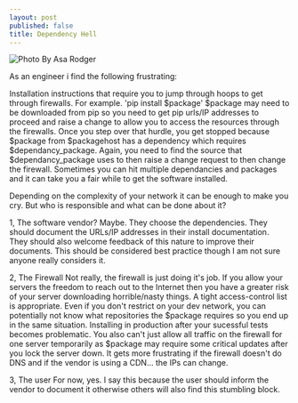 ```yaml
---
layout: post
published: false
title: Dependency Hell
---
```

![Photo By Asa Rodger]({{site.baseurl}}/img/asa-rodger-nezHaCwch2w-unsplash.jpg)


As an engineer i find the following frustrating:

Installation instructions that require you to jump through hoops to get through firewalls.
For example. 'pip install $package'
$package may need to be downloaded from pip so you need to get pip urls/IP addresses to proceed and raise a change to allow you to access the resources through the firewalls.
Once you step over that hurdle, you get stopped because $package from $packagehost has a dependency which requires $dependancy_package. Again, you need to find the source that $dependancy_package uses to then raise a change request to then change the firewall. Sometimes you can hit multiple dependancies and packages and it can take you a fair while to get the software installed.

Depending on the complexity of your network it can be enough to make you cry. But who is responsible and what can be done about it?

1, The software vendor?
Maybe. They choose the dependencies. They should document the URLs/IP addresses in their install documentation. They should also welcome feedback of this nature to improve their documents. This should be considered best practice though I am not sure anyone really considers it.

2, The Firewall
Not really, the firewall is just doing it's job. If you allow your servers the freedom to reach out to the Internet then you have a greater risk of your server downloading horrible/nasty things. A tight access-control list is appropriate. Even if you don't restrict on your dev network, you can potentially not know what repositories the $package requires so you end up in the same situation. Installing in production after your sucessful tests becomes problematic. You also can't just allow all traffic on the firewall for one server temporarily as $package may require some critical updates after you lock the server down. It gets more frustrating if the firewall doesn't do DNS and if the vendor is using a CDN... the IPs can change.

3, The user
For now, yes. I say this because the user should inform the vendor to document it otherwise others will also find this stumbling block.
